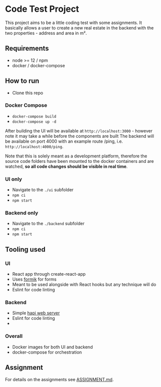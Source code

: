 # Code Test Project

This project aims to be a little coding test with some assignments. It basically allows a user to create a new real estate in the backend with the two properties - address and area in m².

## Requirements

- node >= 12 / npm
- docker / docker-compose

## How to run

- Clone this repo

### Docker Compose

- `docker-compose build`
- `docker-compose up -d`

After building the UI will be available at `http://localhost:3000` - however note it may take a while before the components are built
The backend will be available on port 4000 with an example route /ping, i.e. `http://localhost:4000/ping`.

Note that this is solely meant as a development platform, therefore the source code folders have been mounted to the docker containers and are watched, **so all code changes should be visible in real time**.

### UI only

- Navigate to the `./ui` subfolder
- `npm ci`
- `npm start`

### Backend only

- Navigate to the `./backend` subfolder
- `npm ci`
- `npm start`

## Tooling used

### UI

- React app through create-react-app
- Uses [formik](https://formik.org/) for forms
- Meant to be used alongside with React hooks but any technique will do
- Eslint for code linting

### Backend

- Simple [hapi web server](https://hapi.dev/)
- Eslint for code linting
- 
### Overall

- Docker images for both UI and backend
- docker-compose for orchestration

## Assignment

For details on the assignments see [ASSIGNMENT.md](./ASSIGNMENT.md).